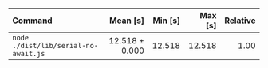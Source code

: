 | Command | Mean [s] | Min [s] | Max [s] | Relative |
|:---|---:|---:|---:|---:|
| `node ./dist/lib/serial-no-await.js` | 12.518 ± 0.000 | 12.518 | 12.518 | 1.00 |
